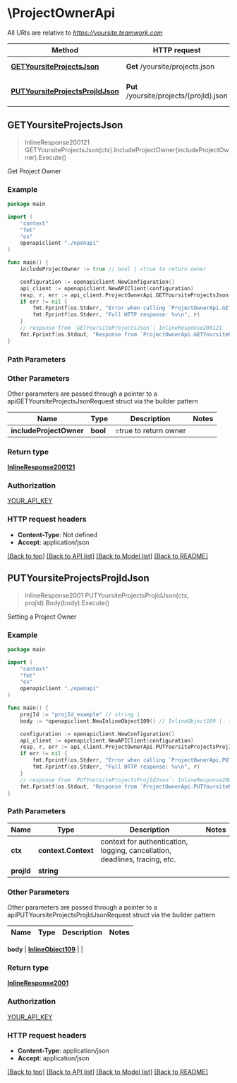 # \ProjectOwnerApi

All URIs are relative to *https://yoursite.teamwork.com*

Method | HTTP request | Description
------------- | ------------- | -------------
[**GETYoursiteProjectsJson**](ProjectOwnerApi.md#GETYoursiteProjectsJson) | **Get** /yoursite/projects.json | Get Project Owner
[**PUTYoursiteProjectsProjIdJson**](ProjectOwnerApi.md#PUTYoursiteProjectsProjIdJson) | **Put** /yoursite/projects/{projId}.json | Setting a Project Owner



## GETYoursiteProjectsJson

> InlineResponse200121 GETYoursiteProjectsJson(ctx).IncludeProjectOwner(includeProjectOwner).Execute()

Get Project Owner



### Example

```go
package main

import (
    "context"
    "fmt"
    "os"
    openapiclient "./openapi"
)

func main() {
    includeProjectOwner := true // bool | =true to return owner

    configuration := openapiclient.NewConfiguration()
    api_client := openapiclient.NewAPIClient(configuration)
    resp, r, err := api_client.ProjectOwnerApi.GETYoursiteProjectsJson(context.Background()).IncludeProjectOwner(includeProjectOwner).Execute()
    if err != nil {
        fmt.Fprintf(os.Stderr, "Error when calling `ProjectOwnerApi.GETYoursiteProjectsJson``: %v\n", err)
        fmt.Fprintf(os.Stderr, "Full HTTP response: %v\n", r)
    }
    // response from `GETYoursiteProjectsJson`: InlineResponse200121
    fmt.Fprintf(os.Stdout, "Response from `ProjectOwnerApi.GETYoursiteProjectsJson`: %v\n", resp)
}
```

### Path Parameters



### Other Parameters

Other parameters are passed through a pointer to a apiGETYoursiteProjectsJsonRequest struct via the builder pattern


Name | Type | Description  | Notes
------------- | ------------- | ------------- | -------------
 **includeProjectOwner** | **bool** | &#x3D;true to return owner | 

### Return type

[**InlineResponse200121**](InlineResponse200121.md)

### Authorization

[YOUR_API_KEY](../README.md#YOUR_API_KEY)

### HTTP request headers

- **Content-Type**: Not defined
- **Accept**: application/json

[[Back to top]](#) [[Back to API list]](../README.md#documentation-for-api-endpoints)
[[Back to Model list]](../README.md#documentation-for-models)
[[Back to README]](../README.md)


## PUTYoursiteProjectsProjIdJson

> InlineResponse2001 PUTYoursiteProjectsProjIdJson(ctx, projId).Body(body).Execute()

Setting a Project Owner



### Example

```go
package main

import (
    "context"
    "fmt"
    "os"
    openapiclient "./openapi"
)

func main() {
    projId := "projId_example" // string | 
    body := *openapiclient.NewInlineObject109() // InlineObject109 |  (optional)

    configuration := openapiclient.NewConfiguration()
    api_client := openapiclient.NewAPIClient(configuration)
    resp, r, err := api_client.ProjectOwnerApi.PUTYoursiteProjectsProjIdJson(context.Background(), projId).Body(body).Execute()
    if err != nil {
        fmt.Fprintf(os.Stderr, "Error when calling `ProjectOwnerApi.PUTYoursiteProjectsProjIdJson``: %v\n", err)
        fmt.Fprintf(os.Stderr, "Full HTTP response: %v\n", r)
    }
    // response from `PUTYoursiteProjectsProjIdJson`: InlineResponse2001
    fmt.Fprintf(os.Stdout, "Response from `ProjectOwnerApi.PUTYoursiteProjectsProjIdJson`: %v\n", resp)
}
```

### Path Parameters


Name | Type | Description  | Notes
------------- | ------------- | ------------- | -------------
**ctx** | **context.Context** | context for authentication, logging, cancellation, deadlines, tracing, etc.
**projId** | **string** |  | 

### Other Parameters

Other parameters are passed through a pointer to a apiPUTYoursiteProjectsProjIdJsonRequest struct via the builder pattern


Name | Type | Description  | Notes
------------- | ------------- | ------------- | -------------

 **body** | [**InlineObject109**](InlineObject109.md) |  | 

### Return type

[**InlineResponse2001**](InlineResponse2001.md)

### Authorization

[YOUR_API_KEY](../README.md#YOUR_API_KEY)

### HTTP request headers

- **Content-Type**: application/json
- **Accept**: application/json

[[Back to top]](#) [[Back to API list]](../README.md#documentation-for-api-endpoints)
[[Back to Model list]](../README.md#documentation-for-models)
[[Back to README]](../README.md)

